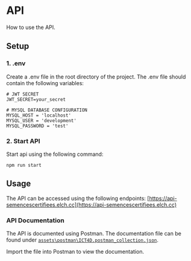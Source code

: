 # API
How to use the API.

## Setup

### 1. .env

Create a .env file in the root directory of the project. The .env file should contain the following variables:

```
# JWT SECRET
JWT_SECRET=your_secret

# MYSQL DATABASE CONFIGURATION
MYSQL_HOST = 'localhost'
MYSQL_USER = 'development'
MYSQL_PASSWORD = 'test'
```

### 2. Start API

Start api using the following command:

```
npm run start
```

## Usage

The API can be accessed using the following endpoints:
[https://api-semencescertifiees.elch.cc](https://api-semencescertifiees.elch.cc)

### API Documentation

The API is documented using Postman. The documentation file can be found under [`assets\postman\ICT4D.postman_collection.json`](assets\postman\ICT4D.postman_collection.json).

Import the file into Postman to view the documentation.